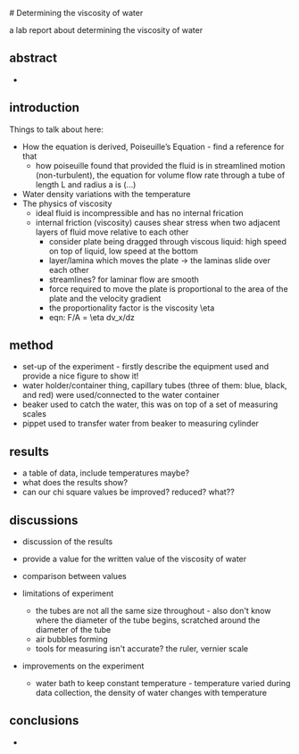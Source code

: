 # Determining the viscosity of water 

a lab report about determining the viscosity of water

## abstract

- 

## introduction

Things to talk about here:

- How the equation is derived, Poiseuille’s Equation - find a reference for that 
	- how poiseuille found that provided the fluid is in streamlined motion (non-turbulent), the equation for volume flow rate through a tube of length L and radius a is (...)
- Water density variations with the temperature 
- The physics of viscosity
	- ideal fluid is incompressible and has no internal frication
	- internal friction (viscosity) causes shear stress when two adjacent layers of fluid move relative to each other
		- consider plate being dragged through viscous liquid: high speed on top of liquid, low speed at the bottom
		- layer/lamina which moves the plate -> the laminas slide over each other
		- streamlines? for laminar flow are smooth
		- force required to move the plate is proportional to the area of the plate and the velocity gradient
		- the proportionality factor is the viscosity \eta 
		- eqn: F/A = \eta dv_x/dz

## method
- set-up of the experiment - firstly describe the equipment used and provide a nice figure to show it! 
- water holder/container thing, capillary tubes (three of them: blue, black, and red) were used/connected to the water container 
- beaker used to catch the water, this was on top of a set of measuring scales 
- pippet used to transfer water from beaker to measuring cylinder 

## results
- a table of data, include temperatures maybe?
- what does the results show?
- can our chi square values be improved? reduced? what??

## discussions
- discussion of the results
- provide a value for the written value of the viscosity of water
- comparison between values

- limitations of experiment
	- the tubes are not all the same size throughout - also don't know where the diameter of the tube begins, scratched around the diameter of the tube
	- air bubbles forming
	- tools for measuring isn't accurate? the ruler, vernier scale
	
- improvements on the experiment
	- water bath to keep constant temperature - temperature varied during data collection, the density of water changes with temperature 


## conclusions
- 